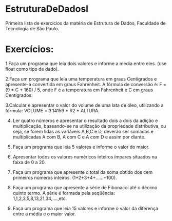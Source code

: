 # EstruturaDeDadosI
Primeira lista de exercícios da matéria de Estrutura de Dados, Faculdade de Tecnologia de São Paulo. 

# Exercícios:
1.Faça um programa que leia dois valores e informe a média entre eles. (use float como tipo de dado).

2.Faça um programa que leia uma temperatura em graus Centígrados e apresente-a convertida em graus Fahrenheit. A fórmula de conversão é:
F = (9 * C + 160) / 5, onde F é a temperatura em Fahrenheit e C em graus Centígrados.

3.Calcular e apresentar o valor do volume de uma lata de óleo, utilizando a fórmula: VOLUME = 3.14159 * R2 * ALTURA.

4. Ler quatro números e apresentar o resultado dois a dois da adição e multiplicação, baseando-se na utilização da propriedade distributiva, ou seja, se forem lidas as variáveis A,B,C e D, deverão ser somadas e multiplicadas A com B, A com C e A com D e assim por diante.

5. Faça um programa que leia 5 valores e informe o valor do maior.

6. Apresentar todos os valores numéricos inteiros ímpares situados na faixa de 0 a 20.

7. Faça um programa que apresente o total da soma obtido dos cem primeiros números inteiros. (1+2+3+4+......+100).

8. Faça um programa que apresente a série de Fibonacci até o décimo quinto termo. A série é formada pela seqüência: 1,1,2,3,5,8,13,21,34,....,etc.

9. Faça um programa que leia 15 valores e informe o valor da diferença entre a média e o maior valor.

